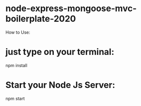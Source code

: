 # node-express-mongoose-mvc-boilerplate-2020
How to Use:
# just type on your terminal: 
npm install

# Start your Node Js Server:
npm start

